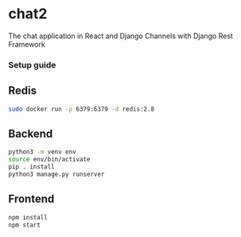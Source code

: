# chat2
The chat application in React and Django Channels with Django Rest Framework

### Setup guide

## Redis
```bash
sudo docker run -p 6379:6379 -d redis:2.8
```

## Backend
```bash
python3 -m venv env
source env/bin/activate
pip . install 
python3 manage.py runserver
```

## Frontend
```bash
npm install
npm start
```